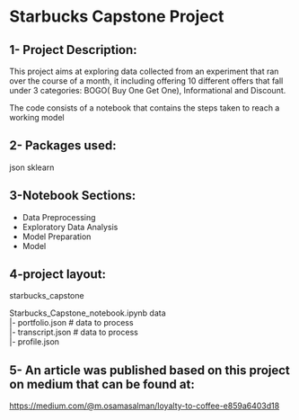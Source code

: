 # Starbucks Capstone Project


## 1- Project Description:
This project aims at exploring data collected from an experiment that ran over the course of a month, it including offering 10 different offers that 
fall under 3 categories: BOGO( Buy One Get One), Informational and Discount.

The code consists of a notebook that contains the steps taken to reach a working model

## 2- Packages used:

json
sklearn
## 3-Notebook Sections:
- Data Preprocessing
- Exploratory Data Analysis
- Model Preparation
- Model


## 4-project layout:

starbucks_capstone <br>

Starbucks_Capstone_notebook.ipynb
data <br>
|- portfolio.json # data to process <br>
|- transcript.json # data to process <br>
|- profile.json <br>

## 5- An article was published based on this project on medium that can be found at:
 https://medium.com/@m.osamasalman/loyalty-to-coffee-e859a6403d18
